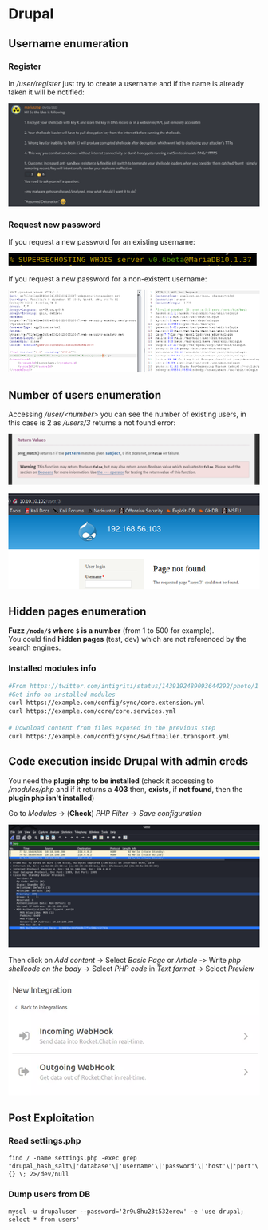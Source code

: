# Drupal

## Username enumeration

### Register

In _/user/register_ just try to create a username and if the name is already taken it will be notified:

![](../../.gitbook/assets/image%20%28248%29.png)

### Request new password

If you request a new password for an existing username:

![](../../.gitbook/assets/image%20%28301%29.png)

If you request a new password for a non-existent username:

![](../../.gitbook/assets/image%20%2886%29.png)

## Number of users enumeration

Accessing _/user/&lt;number&gt;_ you can see the number of existing users, in this case is 2 as _/users/3_ returns a not found error:

![](../../.gitbook/assets/image%20%2826%29.png)

![](../../.gitbook/assets/image%20%28227%29%20%281%29%20%281%29.png)

## Hidden pages enumeration

**Fuzz `/node/$` where `$` is a number** \(from 1 to 500 for example\).  
You could find **hidden pages** \(test, dev\) which are not referenced by the search engines.

### Installed modules info

```bash
#From https://twitter.com/intigriti/status/1439192489093644292/photo/1
#Get info on installed modules
curl https://example.com/config/sync/core.extension.yml
curl https://example.com/core/core.services.yml

# Download content from files exposed in the previous step
curl https://example.com/config/sync/swiftmailer.transport.yml
```

## Code execution inside Drupal with admin creds

You need the **plugin php to be installed** \(check it accessing to _/modules/php_ and if it returns a **403** then, **exists**, if **not found**, then the **plugin php isn't installed**\)

Go to _Modules_ -&gt; \(**Check**\) _PHP Filter_  -&gt; _Save configuration_

![](../../.gitbook/assets/image%20%28247%29.png)

Then click on _Add content_ -&gt; Select _Basic Page_ or _Article -_&gt; Write _php shellcode on the body_ -&gt; Select _PHP code_ in _Text format_ -&gt; Select _Preview_

![](../../.gitbook/assets/image%20%28266%29.png)

## Post Exploitation

### Read settings.php

```text
find / -name settings.php -exec grep "drupal_hash_salt\|'database'\|'username'\|'password'\|'host'\|'port'\|'driver'\|'prefix'" {} \; 2>/dev/null
```

### Dump users from DB

```text
mysql -u drupaluser --password='2r9u8hu23t532erew' -e 'use drupal; select * from users'
```

